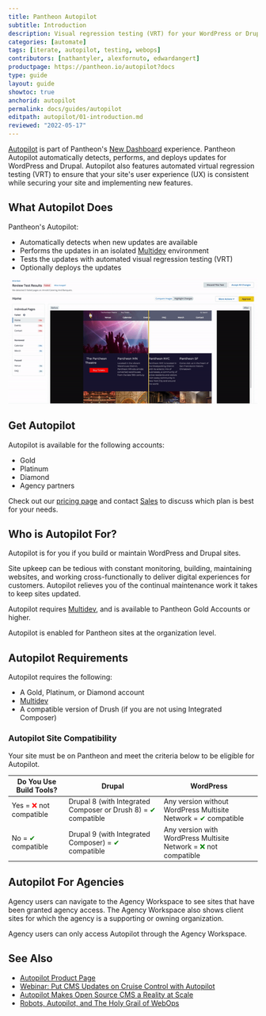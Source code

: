 ```yaml
---
title: Pantheon Autopilot
subtitle: Introduction
description: Visual regression testing (VRT) for your WordPress or Drupal site.
categories: [automate]
tags: [iterate, autopilot, testing, webops]
contributors: [nathantyler, alexfornuto, edwardangert]
productpage: https://pantheon.io/autopilot?docs
type: guide
layout: guide
showtoc: true
anchorid: autopilot
permalink: docs/guides/autopilot
editpath: autopilot/01-introduction.md
reviewed: "2022-05-17"
---
```


[Autopilot](https://pantheon.io/autopilot?docs) is part of Pantheon's [New Dashboard](/guides/new-dashboard) experience. Pantheon Autopilot automatically detects, performs, and deploys updates for WordPress and Drupal. Autopilot also features automated virtual regression testing (VRT) to ensure that your site's user experience (UX) is consistent while securing your site and implementing new features.

## What Autopilot Does

Pantheon's Autopilot:

- Automatically detects when new updates are available
- Performs the updates in an isolated [Multidev](/multidev) environment
- Tests the updates with automated visual regression testing (VRT)
- Optionally deploys the updates

![A gif showing Autopilot visual regression testing](../../../images/dashboard/vrt.gif)

## Get Autopilot

Autopilot is available for the following accounts:

 - Gold
 - Platinum
 - Diamond
 - Agency partners

Check out our [pricing page](https://pantheon.io/pricing?docs) and contact [Sales](https://pantheon.io/earlyaccess/autopilot?docs) to discuss which plan is best for your needs.

## Who is Autopilot For?

Autopilot is for you if you build or maintain WordPress and Drupal sites.

Site upkeep can be tedious with constant monitoring, building, maintaining websites, and working cross-functionally to deliver digital experiences for customers. Autopilot relieves you of the continual maintenance work it takes to keep sites updated.

Autopilot requires [Multidev](/multidev), and is available to Pantheon Gold Accounts or higher.

Autopilot is enabled for Pantheon sites at the organization level.

## Autopilot Requirements

Autopilot requires the following:

- A Gold, Platinum, or Diamond account
- [Multidev](/multidev)
- A compatible version of Drush (if you are not using Integrated Composer)

### Autopilot Site Compatibility

Your site must be on Pantheon and meet the criteria below to be eligible for Autopilot. 

| Do You Use Build Tools? |Drupal                                                                 | WordPress                                                             |
-----------------------------------------------|------------------------------------------------------------------------|-----------------------------------------------------------------------|
| Yes = <span style = "color :red " > ❌  </span > not compatible | Drupal 8 (with Integrated Composer or Drush 8) =  <span style = "color:green" > ✔ </span > compatible | Any version without WordPress Multisite Network = <span style = "color:green" > ✔ </span > compatible|
| No =  <span style = "color:green" > ✔  </span > compatible | Drupal 9 (with Integrated Composer) = <span style = "color:green" > ✔ </span > compatible                     | Any version with WordPress Multisite Network = <span style = "color:green" > ❌  </span > not compatible | 
                                                                                    
## Autopilot For Agencies

Agency users can navigate to the Agency Workspace to see sites that have been granted agency access. The Agency Workspace also shows client sites for which the agency is a supporting or owning organization. 

Agency users can only access Autopilot through the Agency Workspace.

## See Also

- [Autopilot Product Page](https://pantheon.io/autopilot?docs)
- [Webinar: Put CMS Updates on Cruise Control with Autopilot](https://pantheon.io/put-cms-updates-on-cruise-control-with-autopilot-webinar)
- [Autopilot Makes Open Source CMS a Reality at Scale](https://pantheon.io/blog/open-source-cms-scale-autopilot)
- [Robots, Autopilot, and The Holy Grail of WebOps](https://pantheon.io/blog/robots-autopilot-and-holy-grail-webops)
